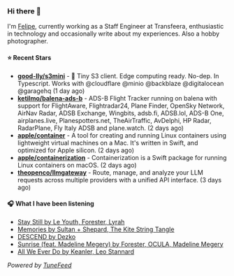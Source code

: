 ### Hi there 👋

I'm [Felipe](https://felipevm.com), currently working as a Staff Engineer at Transfeera, enthusiastic in technology and occasionally write about my experiences. Also a hobby photographer.

#### ⭐ Recent Stars
- **[good-lly/s3mini](https://github.com/good-lly/s3mini)** - 👶 Tiny S3 client. Edge computing ready. No-dep. In Typescript. Works with @cloudflare @minio @backblaze @digitalocean @garagehq (1 day ago)
- **[ketilmo/balena-ads-b](https://github.com/ketilmo/balena-ads-b)** - ADS-B Flight Tracker running on balena with support for FlightAware, Flightradar24, Plane Finder, OpenSky Network, AirNav Radar, ADSB Exchange, Wingbits, adsb.fi, ADSB.lol, ADS-B One, airplanes.live, Planespotters.net, TheAirTraffic, AvDelphi, HP Radar, RadarPlane, Fly Italy ADSB and plane.watch. (2 days ago)
- **[apple/container](https://github.com/apple/container)** - A tool for creating and running Linux containers using lightweight virtual machines on a Mac. It&#39;s written in Swift, and optimized for Apple silicon.  (2 days ago)
- **[apple/containerization](https://github.com/apple/containerization)** - Containerization is a Swift package for running Linux containers on macOS. (2 days ago)
- **[theopenco/llmgateway](https://github.com/theopenco/llmgateway)** - Route, manage, and analyze your LLM requests across multiple providers with a unified API interface. (3 days ago)

#### 🎧 What I have been listening
- [Stay Still by Le Youth, Forester, Lyrah](https://open.spotify.com/track/1tM2jivvLKpF5TNtwKKyEB)
- [Memories by Sultan &#43; Shepard, The Kite String Tangle](https://open.spotify.com/track/02PEQC6LVga28eL5xLJiaI)
- [DESCEND by Dezko](https://open.spotify.com/track/1w8a2t4KPUD9e5Pv5uFNRP)
- [Sunrise (feat. Madeline Megery) by Forester, OCULA, Madeline Megery](https://open.spotify.com/track/4z1r9dfqoUNCa0vA4n9ymL)
- [All We Ever Do by Keanler, Leo Stannard](https://open.spotify.com/track/1J0k2Hz5YkuMwpUG2bOxjw)

_Powered by [TuneFeed](https://tunefeed.app?ref=github.com)_
